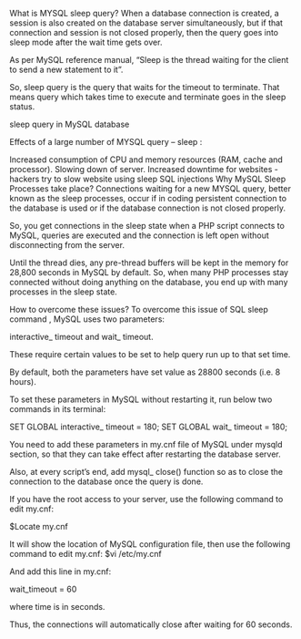 What is MYSQL sleep query?
When a database connection is created, a session is also created on the database server simultaneously, but if that connection and session is not closed properly, then the query goes into sleep mode after the wait time gets over.

As per MySQL reference manual, “Sleep is the thread waiting for the client to send a new statement to it”.

So, sleep query is the query that waits for the timeout to terminate. That means query which takes time to execute and terminate goes in the sleep status.

sleep query in MySQL database

Effects of a large number of MYSQL query – sleep :

Increased consumption of CPU and memory resources (RAM, cache and processor).
Slowing down of server.
Increased downtime for websites -hackers try to slow website using sleep SQL injections
Why MySQL Sleep Processes take place?
Connections waiting for a new MYSQL query, better known as the sleep processes, occur if in coding persistent connection to the database is used or if the database connection is not closed properly.

So, you get connections in the sleep state when a PHP script connects to MySQL, queries are executed and the connection is left open without disconnecting from the server.

Until the thread dies, any pre-thread buffers will be kept in the memory for 28,800 seconds in MySQL by default.
So, when many PHP processes stay connected without doing anything on the database, you end up with many processes in the sleep state.

How to overcome these issues?
To overcome this issue of SQL sleep command , MySQL uses two parameters:

interactive_ timeout and wait_ timeout.

These require certain values to be set to help query run up to that set time.

By default, both the parameters have set value as 28800 seconds (i.e. 8 hours).

To set these parameters in MySQL without restarting it, run below two commands in its terminal:

SET GLOBAL interactive_ timeout = 180;
SET GLOBAL wait_ timeout = 180;

You need to add these parameters in my.cnf file of MySQL under mysqld section, so that they can take effect after restarting the database server.

Also, at every script’s end, add mysql_ close() function so as to close the connection to the database once the query is done.

If you have the root access to your server, use the following command to edit my.cnf:

  $Locate my.cnf

It will show the location of MySQL configuration file, then use the following command to edit my.cnf:
$vi /etc/my.cnf

And add this line in my.cnf:

  wait_timeout = 60

where time is in seconds.

Thus, the connections will automatically close after waiting for 60 seconds.
